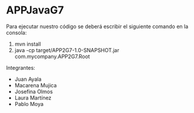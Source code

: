 # APPJavaG7
Para ejecutar nuestro código se deberá escribir el siguiente comando en la consola:
1) mvn install
2) java -cp target/APP2G7-1.0-SNAPSHOT.jar com.mycompany.APP2G7.Root

Integrantes:
- Juan Ayala
- Macarena Mujica
- Josefina Olmos
- Laura Martínez
- Pablo Moya
